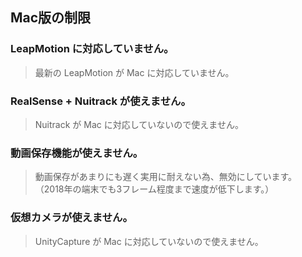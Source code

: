 ## Mac版の制限


### LeapMotion に対応していません。

>最新の LeapMotion が Mac に対応していません。


### RealSense + Nuitrack が使えません。

>Nuitrack が Mac に対応していないので使えません。


### 動画保存機能が使えません。

>動画保存があまりにも遅く実用に耐えない為、無効にしています。
>（2018年の端末でも3フレーム程度まで速度が低下します。）


### 仮想カメラが使えません。

>UnityCapture が Mac に対応していないので使えません。




